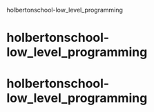  holbertonschool-low_level_programming
# holbertonschool-low_level_programming
# holbertonschool-low_level_programming
